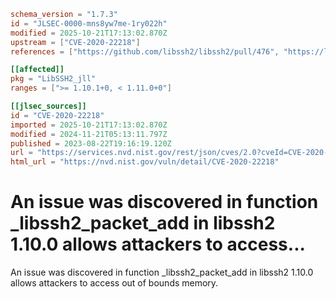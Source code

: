 ```toml
schema_version = "1.7.3"
id = "JLSEC-0000-mns8yw7me-1ry022h"
modified = 2025-10-21T17:13:02.870Z
upstream = ["CVE-2020-22218"]
references = ["https://github.com/libssh2/libssh2/pull/476", "https://lists.debian.org/debian-lts-announce/2023/09/msg00006.html", "https://security.netapp.com/advisory/ntap-20231006-0002/", "https://github.com/libssh2/libssh2/pull/476", "https://lists.debian.org/debian-lts-announce/2023/09/msg00006.html", "https://security.netapp.com/advisory/ntap-20231006-0002/"]

[[affected]]
pkg = "LibSSH2_jll"
ranges = [">= 1.10.1+0, < 1.11.0+0"]

[[jlsec_sources]]
id = "CVE-2020-22218"
imported = 2025-10-21T17:13:02.870Z
modified = 2024-11-21T05:13:11.797Z
published = 2023-08-22T19:16:19.120Z
url = "https://services.nvd.nist.gov/rest/json/cves/2.0?cveId=CVE-2020-22218"
html_url = "https://nvd.nist.gov/vuln/detail/CVE-2020-22218"
```

# An issue was discovered in function _libssh2_packet_add in libssh2 1.10.0 allows attackers to access...

An issue was discovered in function _libssh2_packet_add in libssh2 1.10.0 allows attackers to access out of bounds memory.

